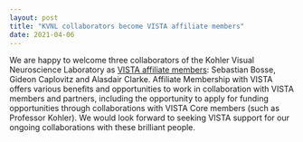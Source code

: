 ```yaml
---
layout: post
title: "KVNL collaborators become VISTA affiliate members"
date: 2021-04-06
---
```


We are happy to welcome three collaborators of the Kohler Visual Neuroscience Laboratory as [VISTA affiliate members](https://vista.info.yorku.ca/researchers/affiliate-members/): Sebastian Bosse, Gideon Caplovitz and Alasdair Clarke. Affiliate Membership with VISTA offers various benefits and opportunities to work in collaboration with VISTA members and partners, including the opportunity to apply for funding opportunities through collaborations with VISTA Core members (such as Professor Kohler). We would look forward to seeking VISTA support for our ongoing collaborations with these brilliant people. 